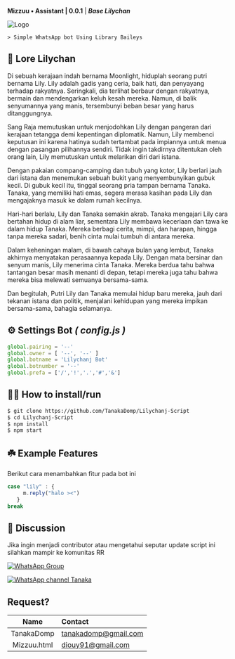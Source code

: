 **Mizzuu • Assistant | 0.0.1** | ***Base Lilychan***

![Logo](https://files.catbox.moe/n60pjq.jpg)

```> Simple WhatsApp bot Using Library Baileys```

## 📕 Lore Lilychan

Di sebuah kerajaan indah bernama Moonlight, hiduplah seorang putri bernama Lily. Lily adalah gadis yang ceria, baik hati, dan penyayang terhadap rakyatnya. Seringkali, dia terlihat berbaur dengan rakyatnya, bermain dan mendengarkan keluh kesah mereka. Namun, di balik senyumannya yang manis, tersembunyi beban besar yang harus ditanggungnya.

Sang Raja memutuskan untuk menjodohkan Lily dengan pangeran dari kerajaan tetangga demi kepentingan diplomatik. Namun, Lily membenci keputusan ini karena hatinya sudah tertambat pada impiannya untuk menua dengan pasangan pilihannya sendiri. Tidak ingin takdirnya ditentukan oleh orang lain, Lily memutuskan untuk melarikan diri dari istana.

Dengan pakaian compang-camping dan tubuh yang kotor, Lily berlari jauh dari istana dan menemukan sebuah bukit yang menyembunyikan gubuk kecil. Di gubuk kecil itu, tinggal seorang pria tampan bernama Tanaka. Tanaka, yang memiliki hati emas, segera merasa kasihan pada Lily dan mengajaknya masuk ke dalam rumah kecilnya.

Hari-hari berlalu, Lily dan Tanaka semakin akrab. Tanaka mengajari Lily cara bertahan hidup di alam liar, sementara Lily membawa keceriaan dan tawa ke dalam hidup Tanaka. Mereka berbagi cerita, mimpi, dan harapan, hingga tanpa mereka sadari, benih cinta mulai tumbuh di antara mereka.

Dalam keheningan malam, di bawah cahaya bulan yang lembut, Tanaka akhirnya menyatakan perasaannya kepada Lily. Dengan mata bersinar dan senyum manis, Lily menerima cinta Tanaka. Mereka berdua tahu bahwa tantangan besar masih menanti di depan, tetapi mereka juga tahu bahwa mereka bisa melewati semuanya bersama-sama.

Dan begitulah, Putri Lily dan Tanaka memulai hidup baru mereka, jauh dari tekanan istana dan politik, menjalani kehidupan yang mereka impikan bersama-sama, bahagia selamanya.

## ⚙️ Settings Bot ***( config.js )***

```javascript
global.pairing = '--'
global.owner = [ '--', '--' ]
global.botname = 'Lilychanj Bot'
global.botnumber = '--'
global.prefa = ['/','!','.','#','&']
```


## 👨‍💻 How to install/run


```bash
$ git clone https://github.com/TanakaDomp/Lilychanj-Script
$ cd Lilychanj-Script
$ npm install
$ npm start
```

## ☘️ Example Features
Berikut cara menambahkan fitur pada bot ini

```javascript
case "lily" : {
     m.reply("halo ><")
   }
break
```


## 📢 Discussion 
Jika ingin menjadi contributor atau mengetahui seputar update script ini silahkan mampir ke komunitas RR

[![WhatsApp Group](https://img.shields.io/badge/WhatsApp%20Group-25D366?style=for-the-badge&logo=whatsapp&logoColor=white)](https://chat.whatsapp.com/DrqZxEeI8v9H83ynYvkVOP)

[![WhatsApp channel Tanaka](https://img.shields.io/badge/WhatsApp%20Channel-25D366?style=for-the-badge&logo=whatsapp&logoColor=white)](https://whatsapp.com/channel/0029VaW25g5F1YlKczMRmd1h)

## Request?

|     Name     | Contact                         |
| :----------: | :------------------------------ |
| TanakaDomp | tanakadomp@gmail.com |
| Mizzuu.html | diouy91@gmail.com |
